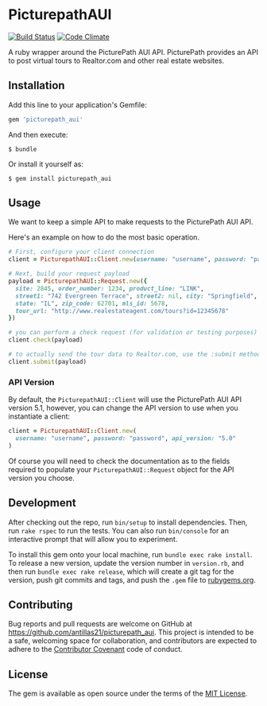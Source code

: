 # PicturepathAUI

[![Build Status](https://travis-ci.org/antillas21/picturepath_aui.svg?branch=master)](https://travis-ci.org/antillas21/picturepath_aui)
[![Code Climate](https://codeclimate.com/github/antillas21/picturepath_aui/badges/gpa.svg)](https://codeclimate.com/github/antillas21/picturepath_aui)

A ruby wrapper around the PicturePath AUI API. PicturePath provides an API to post virtual tours to Realtor.com and other real estate websites.

## Installation

Add this line to your application's Gemfile:

```ruby
gem 'picturepath_aui'
```

And then execute:

    $ bundle

Or install it yourself as:

    $ gem install picturepath_aui

## Usage

We want to keep a simple API to make requests to the PicturePath AUI API.

Here's an example on how to do the most basic operation.

```ruby
# First, configure your client connection
client = PicturepathAUI::Client.new(username: "username", password: "password")

# Next, build your request payload
payload = PicturepathAUI::Request.new({
  site: 2845, order_number: 1234, product_line: "LINK",
  street1: "742 Evergreen Terrace", street2: nil, city: "Springfield",
  state: "IL", zip_code: 62701, mls_id: 5678,
  tour_url: "http://www.realestateagent.com/tours?id=12345678"
})

# you can perform a check request (for validation or testing purposes)
client.check(payload)

# to actually send the tour data to Realtor.com, use the :submit method
client.submit(payload)
```

### API Version

By default, the `PicturepathAUI::Client` will use the PicturePath AUI API
version 5.1, however, you can change the API version to use when you
instantiate a client:

```ruby
client = PicturepathAUI::Client.new(
  username: "username", password: "password", api_version: "5.0"
)
```

Of course you will need to check the documentation as to the fields required
to populate your `PicturepathAUI::Request` object for the API version you choose.

## Development

After checking out the repo, run `bin/setup` to install dependencies. Then, run `rake rspec` to run the tests. You can also run `bin/console` for an interactive prompt that will allow you to experiment.

To install this gem onto your local machine, run `bundle exec rake install`. To release a new version, update the version number in `version.rb`, and then run `bundle exec rake release`, which will create a git tag for the version, push git commits and tags, and push the `.gem` file to [rubygems.org](https://rubygems.org).

## Contributing

Bug reports and pull requests are welcome on GitHub at https://github.com/antillas21/picturepath_aui. This project is intended to be a safe, welcoming space for collaboration, and contributors are expected to adhere to the [Contributor Covenant](contributor-covenant.org) code of conduct.


## License

The gem is available as open source under the terms of the [MIT License](http://opensource.org/licenses/MIT).

